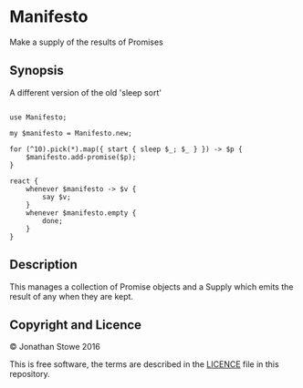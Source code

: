 # Manifesto

Make a supply of the results of Promises 

## Synopsis

A different version of the old 'sleep sort'

```perl6

use Manifesto;

my $manifesto = Manifesto.new;

for (^10).pick(*).map({ start { sleep $_; $_ } }) -> $p {
    $manifesto.add-promise($p);
}

react {
    whenever $manifesto -> $v {
        say $v;
    }
    whenever $manifesto.empty {
        done;
    }
}

```

## Description

This manages a collection of Promise objects and a Supply which emits
the result of any when they are kept.


## Copyright and Licence

© Jonathan Stowe 2016

This is free software, the terms are described in the [LICENCE](LICENCE) file
in this repository.
